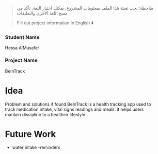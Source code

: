 > ملاحظة: يجب تعبئة هذا الملف بمعلومات المشروع، يمكنك اختيار اللغة. تأكد من مسح اللغة الأخرى والتعليقات

</div>

> Fill out project information in English ⬇️
### Student Name
Hessa AlMusafer

### Project Name
BeInTrack
# Idea
Problem and solutions if found 
BeInTrack is a health tracking app used to track medication intake, vital signs readings and meals. it helps users mantain discipline to a healtheir lifestyle. 

# Future Work 
- water intake
-reminders 


